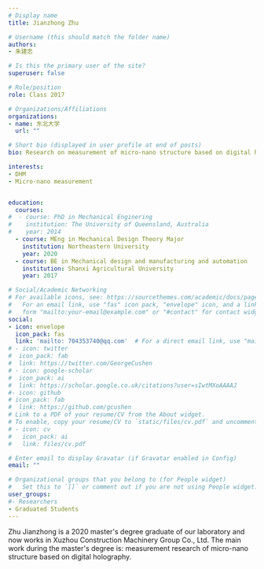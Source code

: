 ```yaml
---
# Display name
title: Jianzhong Zhu

# Username (this should match the folder name)
authors:
- 朱建忠

# Is this the primary user of the site?
superuser: false

# Role/position
role: Class 2017

# Organizations/Affiliations
organizations:
- name: 东北大学
  url: ""

# Short bio (displayed in user profile at end of posts)
bio: Research on measurement of micro-nano structure based on digital holography.

interests:
- DHM
- Micro-nano measurement


education:
  courses:
#  - course: PhD in Mechanical Enginering
#    institution: The University of Queensland, Australia
#    year: 2014
  - course: MEng in Mechanical Design Theory Major
    institution: Northeastern University
    year: 2020
  - course: BE in Mechanical design and manufacturing and automation
    institution: Shanxi Agricultural University
    year: 2017

# Social/Academic Networking
# For available icons, see: https://sourcethemes.com/academic/docs/page-builder/#icons
#   For an email link, use "fas" icon pack, "envelope" icon, and a link in the
#   form "mailto:your-email@example.com" or "#contact" for contact widget.
social:
- icon: envelope
  icon_pack: fas
  link: 'mailto: 704353740@qq.com'  # For a direct email link, use "mailto:test@example.org".
# - icon: twitter
#  icon_pack: fab
#  link: https://twitter.com/GeorgeCushen
# - icon: google-scholar
#  icon_pack: ai
#  link: https://scholar.google.co.uk/citations?user=sIwtMXoAAAAJ
#- icon: github
# icon_pack: fab
#  link: https://github.com/gcushen
# Link to a PDF of your resume/CV from the About widget.
# To enable, copy your resume/CV to `static/files/cv.pdf` and uncomment the lines below.
# - icon: cv
#   icon_pack: ai
#   link: files/cv.pdf

# Enter email to display Gravatar (if Gravatar enabled in Config)
email: ""

# Organizational groups that you belong to (for People widget)
#   Set this to `[]` or comment out if you are not using People widget.
user_groups:
#- Researchers
- Graduated Students
---
```


Zhu Jianzhong is a 2020 master's degree graduate of our laboratory and now works in Xuzhou Construction Machinery Group Co., Ltd. The main work during the master's degree is: measurement research of micro-nano structure based on digital holography.
